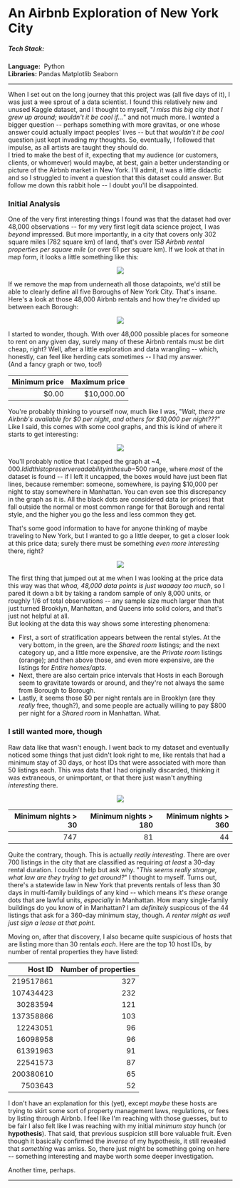 # An Airbnb Exploration of New York City
##### Tech Stack:
**Language:**&nbsp; Python  
**Libraries:** Pandas  Matplotlib  Seaborn

-----

When I set out on the long journey that this project was (all five days of it), I was just a wee sprout of a data scientist. I found this relatively new and unused Kaggle dataset, and I thought to myself, "_I miss this big city that I grew up around; wouldn't it be cool if..._" and not much more. I _wanted_ a bigger question -- perhaps something with more gravitas, or one whose answer could actually impact peoples' lives -- but that _wouldn't it be cool_ question just kept invading my thoughts. So, eventually, I followed that impulse, as all artists are taught they should do.  
I tried to make the best of it, expecting that my audience (or customers, clients, or whomever) would maybe, at best, gain a better understanding or picture of the Airbnb market in New York. I'll admit, it was a little didactic and so I struggled to invent a question that this dataset could answer. But follow me down this rabbit hole -- I doubt you'll be disappointed.

### Initial Analysis

One of the very first interesting things I found was that the dataset had over 48,000 observations -- for my very first legit data science project, I was _beyond_ impressed. But more importantly, in a city that covers only 302 square miles (782 square km) of land, that's over _158 Airbnb rental properties per square mile_ (or over 61 per square km). If we look at that in map form, it looks a little something like this:

<p align="center">
    <img src="./images/context.png"/>
</p>

If we remove the map from underneath all those datapoints, we'd still be able to clearly define all five Boroughs of New York City. That's insane. Here's a look at those 48,000 Airbnb rentals and how they're divided up between each Borough:

<p align="center">
    <img src="./images/context-bars.png"/>
</p>


I started to wonder, though. With over 48,000 possible places for someone to rent on any given day, surely many of these Airbnb rentals must be dirt cheap, right? Well, after a little exploration and data wrangling -- which, honestly, can feel like herding cats sometimes -- I had my answer.  
(And a fancy graph or two, too!)


| Minimum price  | Maximum price  |
| -------------: | --------------:|
|         $0.00  |     $10,000.00 |


You're probably thinking to yourself now, much like I was, "_Wait, there are Airbnb's available for $0 per night, and others for $10,000 per night???_" Like I said, this comes with some cool graphs, and this is kind of where it starts to get interesting:

<p align="center">
    <img src="./images/price-bigbox.png"/>
</p>


You'll probably notice that I capped the graph at ~$4,000. I did this to preserve readability in the sub-$500 range, where _most_ of the dataset is found -- if I left it uncapped, the boxes would have just been flat lines, because remember: someone, somewhere, is paying $10,000 per night to stay somewhere in Manhattan. You can even see this discrepancy in the graph as it is. All the black dots are considered data (or prices) that fall outside the normal or most common range for that Borough and rental style, and the higher you go the less and less common they get.

That's some good information to have for anyone thinking of maybe traveling to New York, but I wanted to go a little deeper, to get a closer look at this price data; surely there must be something _even more interesting_ there, right?

<p align="center">
    <img src="./images/price-strip.png"/>
</p>


The first thing that jumped out at me when I was looking at the price data this way was that _whoa, 48,000 data points is just waaaay too much_, so I pared it down a bit by taking a random sample of only 8,000 units, or roughly 1/6 of total observations -- any sample size much larger than that just turned Brooklyn, Manhattan, and Queens into solid colors, and that's just not helpful at all.  
But looking at the data this way shows some interesting phenomena:  
  * First, a sort of stratification appears between the rental styles. At the very bottom, in the green, are the _Shared room_ listings; and the next category up, and a little more expensive, are the _Private room_ listings (orange); and then above those, and even more expensive, are the listings for _Entire homes/apts_.  
  * Next, there are also certain price intervals that Hosts in each Borough seem to gravitate towards or around, and they're not always the same from Borough to Borough.  
  * Lastly, it seems those $0 per night rentals are in Brooklyn (are they _really_ free, though?), and some people are actually willing to pay $800 per night for a _Shared room_ in Manhattan. What.

### I still wanted more, though

Raw data like that wasn't enough. I went back to my dataset and eventually noticed some things that just didn't look right to me, like rentals that had a minimum stay of 30 days, or host IDs that were associated with more than 50 listings each. This was data that I had originally discarded, thinking it was extraneous, or unimportant, or that there just wasn't anything _interesting_ there.

<p align="center">
    <img src="./images/30days.png"/>
</p>


| Minimum nights > 30  | Minimum nights > 180  | Minimum nights > 360  |
| -------------------: | ---------------------:| ---------------------:|
|                 747  |                   81  |                   44  |


Quite the contrary, though. This is actually _really interesting_. There are over 700 listings in the city that are classified as requiring _at least_ a 30-day rental duration. I couldn't help but ask why. "_This seems really strange, what law are they trying to get around?_" I thought to myself. Turns out, there's a statewide law in New York that prevents rentals of less than 30 days in multi-family buildings of any kind -- which means it's _these_ orange dots that are lawful units, _especially_ in Manhattan. How many single-family buildings do you know of in Manhattan? I am _definitely_ suspicous of the 44 listings that ask for a 360-day minimum stay, though. _A renter might as well just sign a lease at that point._

Moving on, after that discovery, I also became quite suspicious of hosts that are listing more than 30 rentals _each_. Here are the top 10 host IDs, by number of rental properties they have listed:


| Host ID  | Number of properties  |
| -------------: | --------------:|
| 219517861      | 327            |
| 107434423      | 232            |
| 30283594       | 121            |
| 137358866      | 103            |
| 12243051       |  96            |
| 16098958       |  96            |
| 61391963       |  91            |
| 22541573       |  87            |
| 200380610      |  65            |
| 7503643        |  52            |


I don't have an explanation for this (yet), except _maybe_ these hosts are trying to skirt some sort of property management laws, regulations, or fees by listing through Airbnb. I feel like I'm reaching with those guesses, but to be fair I also felt like I was reaching with my initial _minimum stay_ hunch (or __hypothesis__). That said, that previous suspicion still bore valuable fruit. Even though it basically confirmed the _inverse_ of my hypothesis, it still revealed that _something_ was amiss. So, there just might be something going on here -- something interesting and maybe worth some deeper investigation. 

Another time, perhaps.

-----


